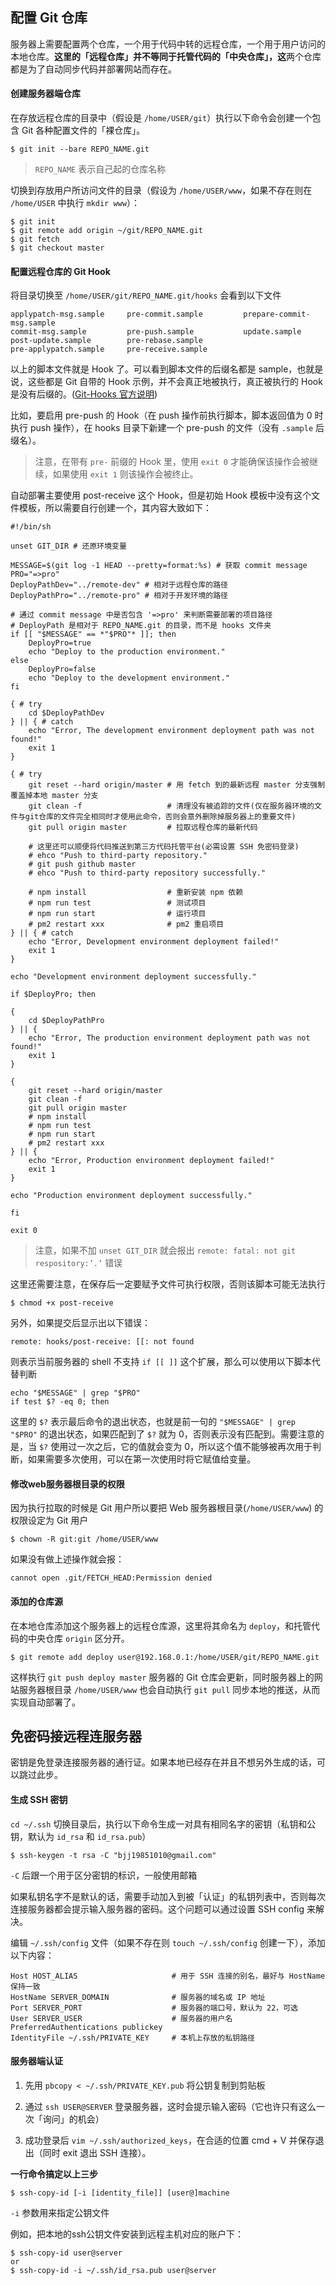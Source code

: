 ## 配置 Git 仓库

服务器上需要配置两个仓库，一个用于代码中转的远程仓库，一个用于用户访问的本地仓库。**这里的「远程仓库」并不等同于托管代码的「中央仓库」，这**两个仓库都是为了自动同步代码并部署网站而存在。

#### 创建服务器端仓库

在存放远程仓库的目录中（假设是 `/home/USER/git`）执行以下命令会创建一个包含 Git 各种配置文件的「裸仓库」。

```
$ git init --bare REPO_NAME.git
```

> `REPO_NAME` 表示自己起的仓库名称

切换到存放用户所访问文件的目录（假设为 `/home/USER/www`，如果不存在则在 `/home/USER` 中执行 `mkdir www`）：

```
$ git init
$ git remote add origin ~/git/REPO_NAME.git
$ git fetch
$ git checkout master
```

#### 配置远程仓库的 Git Hook

将目录切换至 `/home/USER/git/REPO_NAME.git/hooks` 会看到以下文件

```
applypatch-msg.sample     pre-commit.sample         prepare-commit-msg.sample
commit-msg.sample         pre-push.sample           update.sample
post-update.sample        pre-rebase.sample
pre-applypatch.sample     pre-receive.sample
```

以上的脚本文件就是 Hook 了。可以看到脚本文件的后缀名都是 sample，也就是说，这些都是 Git 自带的 Hook 示例，并不会真正地被执行，真正被执行的 Hook 是没有后缀的。([Git-Hooks 官方说明](https://git-scm.com/book/zh/v2/%E8%87%AA%E5%AE%9A%E4%B9%89-Git-Git-%E9%92%A9%E5%AD%90))

比如，要启用 pre-push 的 Hook（在 push 操作前执行脚本，脚本返回值为 0 时执行 push 操作），在 hooks 目录下新建一个 pre-push 的文件（没有 `.sample` 后缀名）。

> 注意，在带有 `pre-` 前缀的 Hook 里，使用 `exit 0` 才能确保该操作会被继续，如果使用 `exit 1` 则该操作会被终止。

自动部署主要使用 post-receive 这个 Hook，但是初始 Hook 模板中没有这个文件模板，所以需要自行创建一个，其内容大致如下：

```shell
#!/bin/sh

unset GIT_DIR # 还原环境变量

MESSAGE=$(git log -1 HEAD --pretty=format:%s) # 获取 commit message
PRO="=>pro"
DeployPathDev="../remote-dev" # 相对于远程仓库的路径
DeployPathPro="../remote-pro" # 相对于开发环境的路径

# 通过 commit message 中是否包含 '=>pro' 来判断需要部署的项目路径
# DeployPath 是相对于 REPO_NAME.git 的目录，而不是 hooks 文件夹
if [[ "$MESSAGE" == *"$PRO"* ]]; then
    DeployPro=true
    echo "Deploy to the production environment."
else
    DeployPro=false
    echo "Deploy to the development environment."
fi

{ # try
    cd $DeployPathDev
} || { # catch
    echo "Error, The development environment deployment path was not found!"
    exit 1
}

{ # try
    git reset --hard origin/master # 用 fetch 到的最新远程 master 分支强制覆盖掉本地 master 分支
    git clean -f                   # 清理没有被追踪的文件(仅在服务器环境的文件与git仓库的文件完全相同时才使用此命令，否则会意外删除掉服务器上的重要文件)
    git pull origin master         # 拉取远程仓库的最新代码

    # 这里还可以顺便将代码推送到第三方代码托管平台(必需设置 SSH 免密码登录)
    # ehco "Push to third-party repository."
    # git push github master
    # ehco "Push to third-party repository successfully."

    # npm install                  # 重新安装 npm 依赖
    # npm run test                 # 测试项目
    # npm run start                # 运行项目
    # pm2 restart xxx              # pm2 重启项目
} || { # catch
    echo "Error, Development environment deployment failed!"
    exit 1
}

echo "Development environment deployment successfully."

if $DeployPro; then

{
    cd $DeployPathPro
} || {
    echo "Error, The production environment deployment path was not found!"
    exit 1
}

{
    git reset --hard origin/master
    git clean -f
    git pull origin master
    # npm install
    # npm run test
    # npm run start
    # pm2 restart xxx
} || {
    echo "Error, Production environment deployment failed!"
    exit 1
}

echo "Production environment deployment successfully."

fi

exit 0

```

> 注意，如果不加 `unset GIT_DIR` 就会报出 `remote: fatal: not git respository:’.’` 错误

这里还需要注意，在保存后一定要赋予文件可执行权限，否则该脚本可能无法执行

```
$ chmod +x post-receive
```

另外，如果提交后显示出以下错误：

```
remote: hooks/post-receive: [[: not found
```

则表示当前服务器的 shell 不支持 `if [[ ]]` 这个扩展，那么可以使用以下脚本代替判断

```shell
echo "$MESSAGE" | grep "$PRO"
if test $? -eq 0; then
```

这里的 `$?` 表示最后命令的退出状态，也就是前一句的 `"$MESSAGE" | grep "$PRO"` 的退出状态，如果匹配到了 `$?` 就为 0，否则表示没有匹配到。需要注意的是，当 `$?` 使用过一次之后，它的值就会变为 0，所以这个值不能够被再次用于判断，如果需要多次使用，可以在第一次使用时将它赋值给变量。

#### 修改web服务器根目录的权限

因为执行拉取的时候是 Git 用户所以要把 Web 服务器根目录(`/home/USER/www`) 的权限设定为 Git 用户

```
$ chown -R git:git /home/USER/www
```

如果没有做上述操作就会报：

```
cannot open .git/FETCH_HEAD:Permission denied
```

#### 添加的仓库源

在本地仓库添加这个服务器上的远程仓库源，这里将其命名为 `deploy`，和托管代码的中央仓库 `origin` 区分开。

```
$ git remote add deploy user@192.168.0.1:/home/USER/git/REPO_NAME.git
```

这样执行 `git push deploy master` 服务器的 Git 仓库会更新，同时服务器上的网站服务器根目录 `/home/USER/www` 也会自动执行 `git pull` 同步本地的推送，从而实现自动部署了。



## 免密码接远程连服务器

密钥是免登录连接服务器的通行证。如果本地已经存在并且不想另外生成的话，可以跳过此步。

#### 生成 SSH 密钥

`cd ~/.ssh` 切换目录后，执行以下命令生成一对具有相同名字的密钥（私钥和公钥，默认为 `id_rsa` 和 `id_rsa.pub`）

```
$ ssh-keygen -t rsa -C "bjj19851010@gmail.com"
```

`-C` 后跟一个用于区分密钥的标识，一般使用邮箱

如果私钥名字不是默认的话，需要手动加入到被「认证」的私钥列表中，否则每次连接服务器都会提示输入服务器的密码。这个问题可以通过设置 SSH config 来解决。

编辑 `~/.ssh/config` 文件（如果不存在则 `touch ~/.ssh/config` 创建一下），添加以下内容：

```
Host HOST_ALIAS                     # 用于 SSH 连接的别名，最好与 HostName 保持一致
HostName SERVER_DOMAIN              # 服务器的域名或 IP 地址
Port SERVER_PORT                    # 服务器的端口号，默认为 22，可选
User SERVER_USER                    # 服务器的用户名
PreferredAuthentications publickey
IdentityFile ~/.ssh/PRIVATE_KEY     # 本机上存放的私钥路径
```

#### 服务器端认证

1) 先用 `pbcopy < ~/.ssh/PRIVATE_KEY.pub` 将公钥复制到剪贴板

2) 通过 `ssh USER@SERVER` 登录服务器，这时会提示输入密码（它也许只有这么一次「询问」的机会）

3) 成功登录后 `vim ~/.ssh/authorized_keys`，在合适的位置 cmd + V 并保存退出（同时 exit 退出 SSH 连接）。

**一行命令搞定以上三步**

```
$ ssh-copy-id [-i [identity_file]] [user@]machine
```

`-i` 参数用来指定公钥文件

例如，把本地的ssh公钥文件安装到远程主机对应的账户下：

```
$ ssh-copy-id user@server
or
$ ssh-copy-id -i ~/.ssh/id_rsa.pub user@server
```
